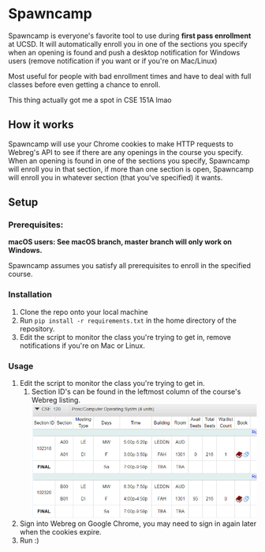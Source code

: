 # Spawncamp

Spawncamp is everyone's favorite tool to use during **first pass enrollment** at UCSD. It will automatically enroll you in one of the sections you specify when an opening is found and push a desktop notification for Windows users (remove notification if you want or if you're on Mac/Linux)

Most useful for people with bad enrollment times and have to deal with full classes before even getting
a chance to enroll.

This thing actually got me a spot in CSE 151A lmao

## How it works

Spawncamp will use your Chrome cookies to make HTTP requests to Webreg's API to see if there are any openings in the course you specify. When an opening is found in one of the sections you specify, Spawncamp will enroll you in that section, if more than one section is open, Spawncamp will enroll you in whatever section (that you've specified) it wants.

## Setup

### Prerequisites:

**macOS users: See macOS branch, master branch will only work on Windows.**

Spawncamp assumes you satisfy all prerequisites to enroll in the specified course.

### Installation

1. Clone the repo onto your local machine
2. Run `pip install -r requirements.txt` in the home directory of the repository.
3. Edit the script to monitor the class you're trying to get in, remove notifications if you're on Mac or Linux.

### Usage

1. Edit the script to monitor the class you're trying to get in.
   1. Section ID's can be found in the leftmost column of the course's Webreg listing.  
   ![rip](./assets/sectionid.png)
2. Sign into Webreg on Google Chrome, you may need to sign in again later when
   the cookies expire.
3. Run :)
